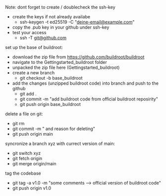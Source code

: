 Note: dont forget to create / doublecheck the ssh-key
- create the keys if not already availabe 
    - ssh-keygen -t ed25519 -C "deine-email@example.com"
- copy the .pub key in your github under ssh-key
- test your access
    - ssh -T git@github.com

set up the base of buildroot:
- download the zip file from https://github.com/buildroot/buildroot 
- navigate to the Gettingstarted_buildroot folder
- unpacked the zip file here (Gettingstarted_buildroot)
- create a new branch
    - git checkout -b base_buildroot
- add the changes (unzipped buildroot code) into branch and push to the github
    - git add .
    - git commit -m "add buildroot code from official buildroot reposirity"
    - git push origin base_buildroot


delete a file on git:
- git rm <yourfile>
- git commit -m " <finename> and reason for deleting"
- git push origin main

syncronize a branch xyz with currect version of main:
- git switch xyz
- git fetch origin
- git merge origin/main

tag the codebase
- git tag -a v1.0 -m "some comments --> official version of buildroot code" 
- git push origin v1.0